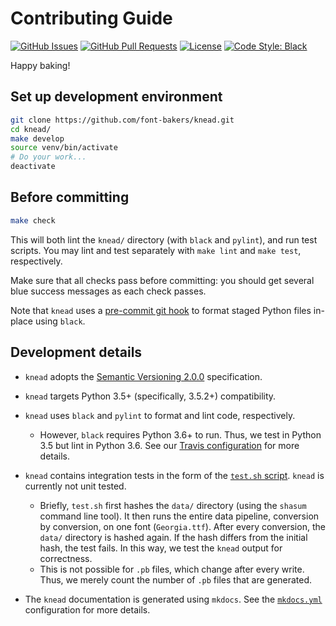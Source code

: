 # Contributing Guide

[![GitHub Issues](https://img.shields.io/github/issues/font-bakers/knead.svg)](https://github.com/font-bakers/knead/issues)
[![GitHub Pull Requests](https://img.shields.io/github/issues-pr/font-bakers/knead.svg)](https://github.com/font-bakers/knead/pulls)
[![License](https://img.shields.io/badge/license-MIT-blue.svg)](/LICENSE)
[![Code Style: Black](https://img.shields.io/badge/code%20style-black-000000.svg)](https://github.com/python/black)

Happy baking!

## Set up development environment

```bash
git clone https://github.com/font-bakers/knead.git
cd knead/
make develop
source venv/bin/activate
# Do your work...
deactivate
```

## Before committing

```bash
make check
```

This will both lint the `knead/` directory (with `black` and `pylint`), and run
test scripts. You may lint and test separately with `make lint` and `make test`,
respectively.

Make sure that all checks pass before committing: you should get several blue
success messages as each check passes.

Note that `knead` uses a [pre-commit git
hook](https://github.com/font-bakers/knead/blob/master/.githooks/pre-commit) to
format staged Python files in-place using `black`.

## Development details

- `knead` adopts the [Semantic Versioning
  2.0.0](https://semver.org/#semantic-versioning-200) specification.

- `knead` targets Python 3.5+ (specifically, 3.5.2+) compatibility.

- `knead` uses `black` and `pylint` to format and lint code, respectively.
  - However, `black` requires Python 3.6+ to run. Thus, we test in Python 3.5
    but lint in Python 3.6. See our [Travis
    configuration](https://github.com/font-bakers/knead/blob/master/.travis.yml)
    for more details.

- `knead` contains integration tests in the form of the [`test.sh`
  script](https://github.com/font-bakers/knead/blob/master/scripts/test.sh).
  `knead` is currently not unit tested.
  - Briefly, `test.sh` first hashes the `data/` directory (using the `shasum`
    command line tool). It then runs the entire data pipeline, conversion by
    conversion, on one font (`Georgia.ttf`).  After every conversion, the
    `data/` directory is hashed again. If the hash differs from the initial
    hash, the test fails. In this way, we test the `knead` output for
    correctness.
  - This is not possible for `.pb` files, which change after every write. Thus,
    we merely count the number of `.pb` files that are generated.

- The `knead` documentation is generated using `mkdocs`. See the
  [`mkdocs.yml`](https://github.com/font-bakers/knead/blob/master/mkdocs.yml)
  configuration for more details.
